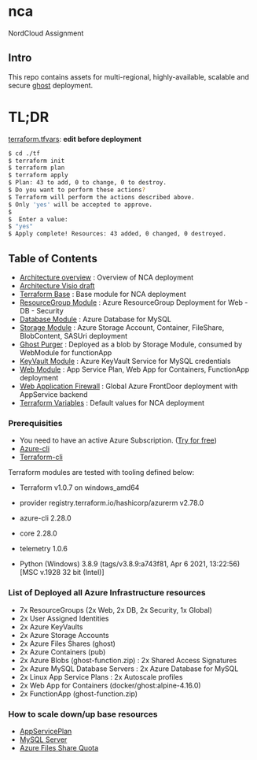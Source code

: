 # nca
NordCloud Assignment

## Intro
This repo contains assets for multi-regional, highly-available, scalable and secure [ghost](https://docs.ghost.org) deployment.

# TL;DR
[terraform.tfvars](./tf/terraform.tfvars): **edit before deployment**
```bash
$ cd ./tf
$ terraform init
$ terraform plan
$ terraform apply
$ Plan: 43 to add, 0 to change, 0 to destroy.
$ Do you want to perform these actions?
$ Terraform will perform the actions described above.
$ Only 'yes' will be accepted to approve.
$
$  Enter a value:
$ "yes"
$ Apply complete! Resources: 43 added, 0 changed, 0 destroyed.
```

## Table of Contents
- [Architecture overview](./NCA-HA-Architecture.pdf) : Overview of NCA deployment
- [Architecture Visio draft](./NCA-HA.vsdx)
- [Terraform Base](./tf/main.tf) : Base module for NCA deployment
- [ResourceGroup Module](./rg/main.tf) : Azure ResourceGroup Deployment for Web - DB - Security
- [Database Module](./tf/db/main.tf) : Azure Database for MySQL
- [Storage Module](./tf/storage/main.tf) : Azure Storage Account, Container, FileShare, BlobContent, SASUri deployment
- [Ghost Purger](./tf/storage/artifacts/ghost-function.zip) : Deployed as a blob by Storage Module, consumed by WebModule for functionApp
- [KeyVault Module](./tf/vault/main.tf) : Azure KeyVault Service for MySQL credentials
- [Web Module](./tf/web/main.tf) : App Service Plan, Web App for Containers, FunctionApp deployment
- [Web Application Firewall](./tf/waf/main.tf) : Global Azure FrontDoor deployment with AppService backend
- [Terraform Variables](./tf/terraform.tfvars) : Default values for NCA deployment

### Prerequisities
- You need to have an active Azure Subscription. ([Try for free](https://azure.microsoft.com/en-us/free/))
- [Azure-cli](https://docs.microsoft.com/en-us/cli/azure/install-azure-cli)
- [Terraform-cli](https://www.terraform.io/docs/cli/index.html)


Terraform modules are tested with tooling defined below:
- Terraform v1.0.7 on windows_amd64
-  provider registry.terraform.io/hashicorp/azurerm v2.78.0

- azure-cli                         2.28.0
- core                              2.28.0
- telemetry                          1.0.6
- Python (Windows) 3.8.9 (tags/v3.8.9:a743f81, Apr  6 2021, 13:22:56) [MSC v.1928 32 bit (Intel)]

### List of Deployed all Azure Infrastructure resources
- 7x ResourceGroups (2x Web, 2x DB, 2x Security, 1x Global)
- 2x User Assigned Identities
- 2x Azure KeyVaults
- 2x Azure Storage Accounts
- 2x Azure Files Shares (ghost)
- 2x Azure Containers (pub)
- 2x Azure Blobs (ghost-function.zip) : 2x Shared Access Signatures
- 2x Azure MySQL Database Servers : 2x Azure Database for MySQL
- 2x Linux App Service Plans : 2x Autoscale profiles
- 2x Web App for Containers (docker/ghost:alpine-4.16.0)
- 2x FunctionApp (ghost-function.zip)

### How to scale down/up base resources
- [AppServicePlan](./tf/web/main.tf#L19)
- [MySQL Server](./tf/db/main.tf#L17)
- [Azure Files Share Quota](./tf/storage/main.tf#L27)
